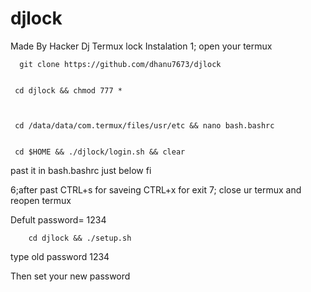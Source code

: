 # djlock
Made By Hacker Dj 
 Termux lock
Instalation
1; open your termux 



      git clone https://github.com/dhanu7673/djlock


     cd djlock && chmod 777 *



     cd /data/data/com.termux/files/usr/etc && nano bash.bashrc

  
     cd $HOME && ./djlock/login.sh && clear
      
 past it in bash.bashrc just below fi
       
  
6;after past CTRL+s for saveing
             CTRL+x for exit 
7; close ur termux and reopen termux

 Defult password= 1234

        cd djlock && ./setup.sh

type old password 1234

Then set your new password 


